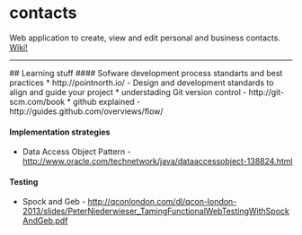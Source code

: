 contacts
========

Web application to create, view and edit personal and business contacts. <a href='https://github.com/sherzodmuratov/contacts/wiki'>Wiki!</a>
<hr>
## Learning stuff
#### Sofware development process standarts and best practices
* http://pointnorth.io/ - Design and development standards to align and guide your project
* understading Git version control - http://git-scm.com/book
* github explained - http://guides.github.com/overviews/flow/

#### Implementation strategies
* Data Access Object Pattern - http://www.oracle.com/technetwork/java/dataaccessobject-138824.html

#### Testing
* Spock and Geb - http://qconlondon.com/dl/qcon-london-2013/slides/PeterNiederwieser_TamingFunctionalWebTestingWithSpockAndGeb.pdf 
